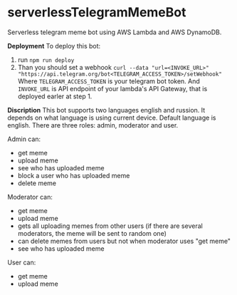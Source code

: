# serverlessTelegramMemeBot
Serverless telegram meme bot using AWS Lambda and AWS DynamoDB.

**Deployment**
To deploy this bot:
1. run ```npm run deploy```
2. Than you should set a webhook ```curl --data "url=<INVOKE_URL>" "https://api.telegram.org/bot<TELEGRAM_ACCESS_TOKEN>/setWebhook"```
Where ```TELEGRAM_ACCESS_TOKEN``` is your telegram bot token.
And ```INVOKE_URL``` is API endpoint of your lambda's API Gateway, that is deployed earler at step 1.

**Discription**
This bot supports two languages english and russion. It depends on what language is using current device. Default language is english.
There are three roles: admin, moderator and user.

Admin can:
* get meme
* upload meme
* see who has uploaded meme
* block a user who has uploaded meme
* delete meme

Moderator can:
* get meme
* upload meme
* gets all uploading memes from other users (if there are several moderators, the meme will be sent to random one)
* can delete memes from users but not when moderator uses "get meme"
* see who has uploaded meme

User can:
* get meme
* upload meme

